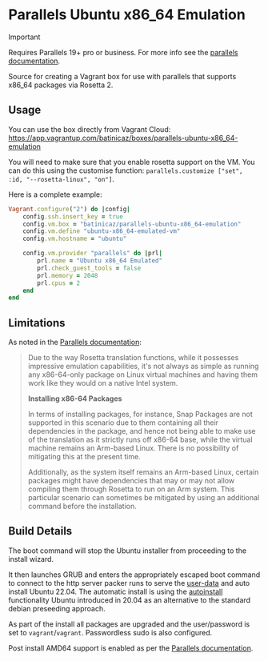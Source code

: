 # Parallels Ubuntu x86_64 Emulation

> [!IMPORTANT]  
> Requires Parallels 19+ pro or business. For more info see the [parallels documentation](https://kb.parallels.com/en/129871).

Source for creating a Vagrant box for use with parallels that supports x86_64 packages via Rosetta 2.

## Usage

You can use the box directly from Vagrant Cloud: https://app.vagrantup.com/batinicaz/boxes/parallels-ubuntu-x86_64-emulation

You will need to make sure that you enable rosetta support on the VM. You can do this using the customise function: `parallels.customize ["set", :id, "--rosetta-linux", "on"]`.

Here is a complete example:

```ruby
Vagrant.configure("2") do |config|
    config.ssh.insert_key = true
    config.vm.box = "batinicaz/parallels-ubuntu-x86_64-emulation"
    config.vm.define "ubuntu-x86_64-emulated-vm"
    config.vm.hostname = "ubuntu"

    config.vm.provider "parallels" do |prl|
        prl.name = "Ubuntu x86_64 Emulated"
        prl.check_guest_tools = false
        prl.memory = 2048
        prl.cpus = 2
    end
end
```

## Limitations

As noted in the [Parallels documentation](https://kb.parallels.com/en/129871#section5):

> Due to the way Rosetta translation functions, while it possesses impressive emulation capabilities, it's not always as simple as running any x86-64-only package on Linux virtual machines and having them work like they would on a native Intel system.
>
> **Installing x86-64 Packages**
>
> In terms of installing packages, for instance, Snap Packages are not supported in this scenario due to them containing all their dependencies in the package, and hence not being able to make use of the translation as it strictly runs off x86-64 base, while the virtual machine remains an Arm-based Linux. There is no possibility of mitigating this at the present time.
>
> Additionally, as the system itself remains an Arm-based Linux, certain packages might have dependencies that may or may not allow compiling them through Rosetta to run on an Arm system. This particular scenario can sometimes be mitigated by using an additional command before the installation.

## Build Details

The boot command will stop the Ubuntu installer from proceeding to the install wizard. 

It then launches GRUB and enters the appropriately escaped boot command to connect to the http server packer runs to serve the [user-data](./config/user-data) and auto install Ubuntu 22.04. The automatic install is using the [autoinstall](https://ubuntu.com/server/docs/install/autoinstall) functionality Ubuntu introduced in 20.04 as an alternative to the standard debian preseeding approach.

As part of the install all packages are upgraded and the user/password is set to `vagrant`/`vagrant`. Passwordless sudo is also configured.

Post install AMD64 support is enabled as per the [Parallels documentation](https://kb.parallels.com/en/129871#section3).
